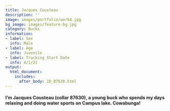 ```yaml
---
title: Jacques Cousteau
description: ''
image: images/portfolio/work4.jpg
bg_image: images/feature-bg.jpg
category: Bucks
information:
- label: Sex
  info: Male
- label: Age
  info: Juvenile
- label: Tracking Start Date
  info: 4/1/21
output:
  html_document: 
    includes:
      after_body: ID_87630.html
---
```

#### I’m Jacques Cousteau (collar 87630), a young buck who spends my days relaxing and doing water sports on Campus lake. Cowabunga!


